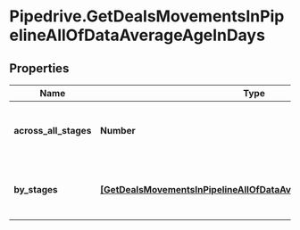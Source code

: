# Pipedrive.GetDealsMovementsInPipelineAllOfDataAverageAgeInDays

## Properties

Name | Type | Description | Notes
------------ | ------------- | ------------- | -------------
**across_all_stages** | **Number** | The moved deals average age across all stages | [optional] 
**by_stages** | [**[GetDealsMovementsInPipelineAllOfDataAverageAgeInDaysByStages]**](GetDealsMovementsInPipelineAllOfDataAverageAgeInDaysByStages.md) | The moved deals average age by stages | [optional] 


